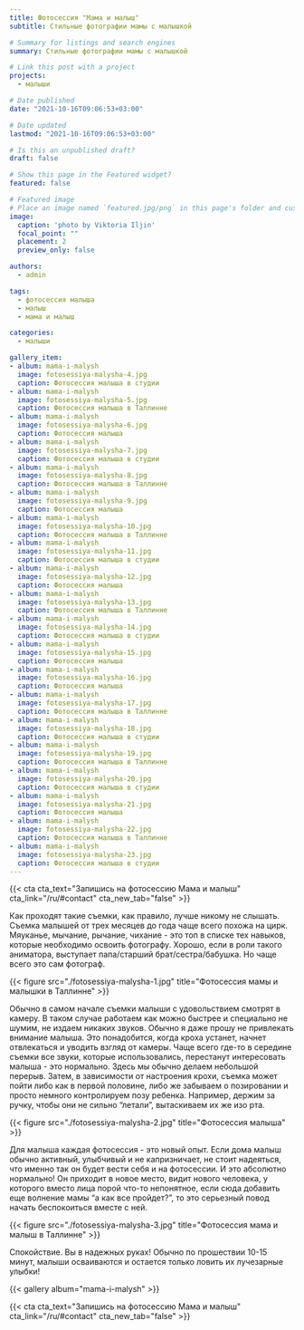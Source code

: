 ```yaml
---
title: Фотосессия "Мама и малыш"
subtitle: Стильные фотографии мамы с малышкой

# Summary for listings and search engines
summary: Стильные фотографии мамы с малышкой

# Link this post with a project
projects: 
  - малыши

# Date published
date: "2021-10-16T09:06:53+03:00"

# Date updated
lastmod: "2021-10-16T09:06:53+03:00"

# Is this an unpublished draft?
draft: false

# Show this page in the Featured widget?
featured: false

# Featured image
# Place an image named `featured.jpg/png` in this page's folder and customize its options here.
image:
  caption: 'photo by Viktoria Iljin'
  focal_point: ""
  placement: 2
  preview_only: false

authors:
  - admin

tags:
  - фотосессия малыша
  - малыш
  - мама и малыш

categories:
  - малыши

gallery_item:
- album: mama-i-malysh
  image: fotosessiya-malysha-4.jpg
  caption: Фотосессия малыша в студии 
- album: mama-i-malysh
  image: fotosessiya-malysha-5.jpg
  caption: Фотосессия малыша в Таллинне
- album: mama-i-malysh
  image: fotosessiya-malysha-6.jpg
  caption: Фотосессия малыша 
- album: mama-i-malysh
  image: fotosessiya-malysha-7.jpg
  caption: Фотосессия малыша в студии
- album: mama-i-malysh
  image: fotosessiya-malysha-8.jpg
  caption: Фотосессия малыша в Таллинне
- album: mama-i-malysh
  image: fotosessiya-malysha-9.jpg
  caption: Фотосессия малыша
- album: mama-i-malysh
  image: fotosessiya-malysha-10.jpg
  caption: Фотосессия малыша в Таллинне
- album: mama-i-malysh
  image: fotosessiya-malysha-11.jpg
  caption: Фотосессия малыша в студии
- album: mama-i-malysh
  image: fotosessiya-malysha-12.jpg
  caption: Фотосессия малыша 
- album: mama-i-malysh
  image: fotosessiya-malysha-13.jpg
  caption: Фотосессия малыша в Таллинне
- album: mama-i-malysh
  image: fotosessiya-malysha-14.jpg
  caption: Фотосессия малыша в студии
- album: mama-i-malysh
  image: fotosessiya-malysha-15.jpg
  caption: Фотосессия малыша 
- album: mama-i-malysh
  image: fotosessiya-malysha-16.jpg
  caption: Фотосессия малыша
- album: mama-i-malysh
  image: fotosessiya-malysha-17.jpg
  caption: Фотосессия малыша в Таллинне
- album: mama-i-malysh
  image: fotosessiya-malysha-18.jpg
  caption: Фотосессия малыша в студии
- album: mama-i-malysh
  image: fotosessiya-malysha-19.jpg
  caption: Фотосессия малыша в Таллинне
- album: mama-i-malysh
  image: fotosessiya-malysha-20.jpg
  caption: Фотосессия малыша в студии
- album: mama-i-malysh
  image: fotosessiya-malysha-21.jpg
  caption: Фотосессия малыша
- album: mama-i-malysh
  image: fotosessiya-malysha-22.jpg
  caption: Фотосессия малыша в Таллинне
- album: mama-i-malysh
  image: fotosessiya-malysha-23.jpg
  caption: Фотосессия малыша в студии
---
```

{{< cta cta_text="Запишись на фотосессию Мама и малыш" cta_link="/ru/#contact" cta_new_tab="false" >}}

Как проходят такие съемки, как правило, лучше никому не слышать. Съемка малышей от трех месяцев до года чаще всего похожа на цирк. Мяуканье, мычание, рычание, чихание - это топ в списке тех навыков, которые необходимо освоить фотографу. Хорошо, если в роли такого аниматора, выступает папа/старший брат/сестра/бабушка. Но чаще всего это сам фотограф. 

{{< figure src="./fotosessiya-malysha-1.jpg" title="Фотосессия мамы и малышки в Таллинне" >}}

Обычно в самом начале съемки малыши с удовольствием смотрят в камеру. В таком случае работаем как можно быстрее и специально не шумим, не издаем никаких звуков. Обычно я даже прошу не привлекать внимание малыша. Это понадобится, когда кроха устанет, начнет отвлекаться и уводить взгляд от камеры.
Чаще всего где-то в середине съемки все звуки, которые использовались, перестанут интересовать малыша - это нормально. Здесь мы обычно делаем небольшой перерыв. 
Затем, в зависимости от настроения крохи, съемка может пойти либо как в первой половине, либо же забываем о позировании и просто немного контролируем позу ребенка. Например, держим за ручку, чтобы они не сильно “летали”, вытаскиваем их же изо рта.

{{< figure src="./fotosessiya-malysha-2.jpg" title="Фотосессия малыша" >}}

Для малыша каждая фотосессия - это новый опыт. Если дома малыш обычно активный, улыбчивый и не капризничает, не стоит надеяться, что именно так он будет вести себя и на фотосессии. И это абсолютно нормально! Он приходит в новое место, видит нового человека, у которого вместо лица порой что-то непонятное, если сюда добавить еще волнение мамы “а как все пройдет?”, то это серьезный повод начать беспокоиться вместе с ней.

{{< figure src="./fotosessiya-malysha-3.jpg" title="Фотосессия мама и малыш в Таллинне" >}}

Спокойствие. Вы в надежных руках! Обычно по прошествии 10-15 минут, малыши осваиваются и остается только ловить их лучезарные улыбки! 

{{< gallery album="mama-i-malysh" >}}

{{< cta cta_text="Запишись на фотосессию Мама и малыш" cta_link="/ru/#contact" cta_new_tab="false" >}}